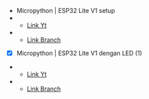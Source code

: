 - Micropython | ESP32 Lite V1 setup
- - [Link Yt]()
- - [Link Branch](https://github.com/masbuncuy/ESP-32-Lite-V1-with-Micropython/tree/setup)

- [x] Micropython | ESP32 Lite V1 dengan LED (1)
- - [Link Yt](https://youtu.be/60ZmzvEgiws)
- - [Link Branch](https://github.com/masbuncuy/ESP-32-Lite-V1-with-Micropython/tree/with_led_(1))
